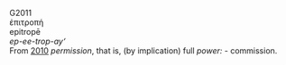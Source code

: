 <body>
  <p>G2011<br>  ἐπιτροπή  <br> epitropē  <br><i>ep-ee-trop-ay‘ </i><br>From <a href="g2010.htm">2010</a>  <i>permission</i>, that is, (by implication) full <i>power:</i> - commission.<br></p>
 </body>